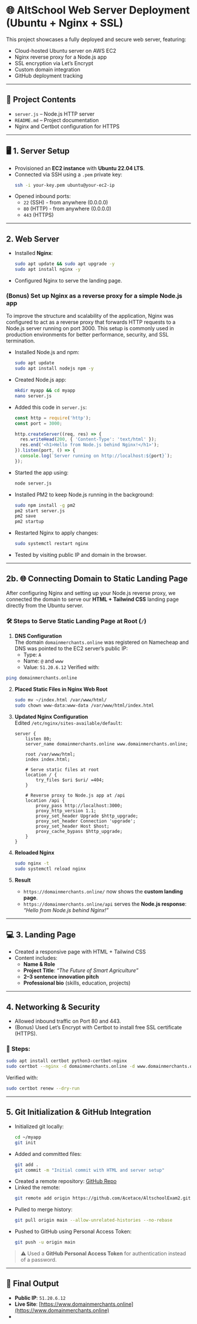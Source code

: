 # 🌐 AltSchool Web Server Deployment (Ubuntu + Nginx + SSL)

This project showcases a fully deployed and secure web server, featuring:
- Cloud-hosted Ubuntu server on AWS EC2
- Nginx reverse proxy for a Node.js app
- SSL encryption via Let’s Encrypt
- Custom domain integration
- GitHub deployment tracking

---

## 📁 Project Contents
- `server.js` – Node.js HTTP server
- `README.md` – Project documentation
- Nginx and Certbot configuration for HTTPS

---

## 🖥️ 1. Server Setup

- Provisioned an **EC2 instance** with **Ubuntu 22.04 LTS**.
- Connected via SSH using a `.pem` private key:
  ```bash
  ssh -i your-key.pem ubuntu@your-ec2-ip
  ```
- Opened inbound ports:
  - `22` (SSH) - from anywhere (0.0.0.0)
  - `80` (HTTP) - from anywhere (0.0.0.0)
  - `443` (HTTPS)

---

## 2. Web Server
- Installed **Nginx**:
  ```bash
  sudo apt update && sudo apt upgrade -y
  sudo apt install nginx -y
  ```
- Configured Nginx to serve the landing page.

### (Bonus) Set up Nginx as a reverse proxy for a simple Node.js app
To improve the structure and scalability of the application, Nginx was configured to act as a reverse proxy that forwards HTTP requests to a Node.js server running on port 3000.
This setup is commonly used in production environments for better performance, security, and SSL termination.

- Installed Node.js and npm:
  ```bash
  sudo apt update
  sudo apt install nodejs npm -y
  ```
- Created Node.js app:
  ```bash
  mkdir myapp && cd myapp
  nano server.js
  ```
- Added this code in `server.js`:
  ```js
  const http = require('http');
  const port = 3000;

  http.createServer((req, res) => {
    res.writeHead(200, { 'Content-Type': 'text/html' });
    res.end('<h1>Hello from Node.js behind Nginx!</h1>');
  }).listen(port, () => {
    console.log(`Server running on http://localhost:${port}`);
  });
  ```
- Started the app using:
  ```bash
  node server.js
  ```

- Installed PM2 to keep Node.js running in the background:
  ```bash
  sudo npm install -g pm2
  pm2 start server.js
  pm2 save
  pm2 startup
  ```

- Restarted Nginx to apply changes:
  ```bash
  sudo systemctl restart nginx
  ```

- Tested by visiting public IP and domain in the browser.

---

## 2b. 🌐 Connecting Domain to Static Landing Page

After configuring Nginx and setting up your Node.js reverse proxy, we connected the domain to serve our **HTML + Tailwind CSS** landing page directly from the Ubuntu server.

### 🛠 Steps to Serve Static Landing Page at Root (`/`)

1. **DNS Configuration**  
   The domain `domainmerchants.online` was registered on Namecheap and DNS was pointed to the EC2 server’s public IP:
   - Type: `A`  
   - Name: `@` and `www`  
   - Value: `51.20.6.12`
  Verified with:
  ```bash
  ping domainmerchants.online
  ```
     
2. **Placed Static Files in Nginx Web Root**
   ```bash
   sudo mv ~/index.html /var/www/html/
   sudo chown www-data:www-data /var/www/html/index.html
   ```

3. **Updated Nginx Configuration**  
   Edited `/etc/nginx/sites-available/default`:
   ```nginx
   server {
       listen 80;
       server_name domainmerchants.online www.domainmerchants.online;

       root /var/www/html;
       index index.html;

       # Serve static files at root
       location / {
           try_files $uri $uri/ =404;
       }

       # Reverse proxy to Node.js app at /api
       location /api {
           proxy_pass http://localhost:3000;
           proxy_http_version 1.1;
           proxy_set_header Upgrade $http_upgrade;
           proxy_set_header Connection 'upgrade';
           proxy_set_header Host $host;
           proxy_cache_bypass $http_upgrade;
       }
   }
   ```

4. **Reloaded Nginx**
   ```bash
   sudo nginx -t
   sudo systemctl reload nginx
   ```

5. **Result**
   - `https://domainmerchants.online/` now shows the **custom landing page**.
   - `https://domainmerchants.online/api` serves the **Node.js response**: _“Hello from Node.js behind Nginx!”_

---

## 💻 3. Landing Page

- Created a responsive page with HTML + Tailwind CSS
- Content includes:
  - **Name & Role**
  - **Project Title**: *“The Future of Smart Agriculture”*
  - **2–3 sentence innovation pitch**
  - **Professional bio** (skills, education, projects)

---

## 4. Networking & Security
- Allowed inbound traffic on Port 80 and 443.
- (Bonus) Used Let’s Encrypt with Certbot to install free SSL certificate (HTTPS).

### 🔧 Steps:
```bash
sudo apt install certbot python3-certbot-nginx
sudo certbot --nginx -d domainmerchants.online -d www.domainmerchants.online
```

Verified with:
```bash
sudo certbot renew --dry-run
```

---

## 5. Git Initialization & GitHub Integration
- Initialized git locally:
  ```bash
  cd ~/myapp
  git init
  ```
- Added and committed files:
  ```bash
  git add .
  git commit -m "Initial commit with HTML and server setup"
  ```
- Created a remote repository:
  [GitHub Repo](https://github.com/Acetace/AltschoolExam2)
- Linked the remote:
  ```bash
  git remote add origin https://github.com/Acetace/AltschoolExam2.git
  ```
- Pulled to merge history:
  ```bash
  git pull origin main --allow-unrelated-histories --no-rebase
  ```
- Pushed to GitHub using Personal Access Token:
  ```bash
  git push -u origin main
  ```

> ⚠️ Used a **GitHub Personal Access Token** for authentication instead of a password.

---

## 🚀 Final Output

- **Public IP**: `51.20.6.12`
- **Live Site**: [https://www.domainmerchants.online](https://www.domainmerchants.online)
- 

  
